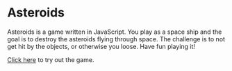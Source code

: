 # Asteroids

Asteroids is a game written in JavaScript. You play as a space ship and the 
goal is to destroy the asteroids flying through space. The challenge is to not 
get hit by the objects, or otherwise you loose. Have fun playing it!


[Click here](http://projects.davidsinz.com/asteroids/) to try out the game.